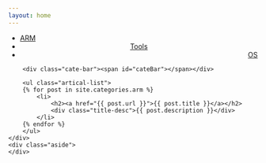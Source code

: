 ```yaml
---
layout: home
---
```


<div class="index-content ARM">
    <div class="section">
        <ul class="artical-cate">
            <li class="on"><a href="/"><span>ARM</span></a></li>
            <li style="text-align:center"><a href="/Tools"><span>Tools</span></a></li>
            <li style="text-align:right"><a href="/OS"><span>OS</span></a></li>
        </ul>

        <div class="cate-bar"><span id="cateBar"></span></div>

        <ul class="artical-list">
        {% for post in site.categories.arm %}
            <li>
                <h2><a href="{{ post.url }}">{{ post.title }}</a></h2>
                <div class="title-desc">{{ post.description }}</div>
            </li>
        {% endfor %}
        </ul>
    </div>
    <div class="aside">
    </div>
</div>
